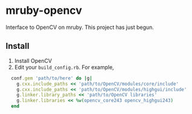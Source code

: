 mruby-opencv
=========

Interface to OpenCV on mruby.
This project has just begun.

Install
---------

1. Install OpenCV
2. Edit your `build_config.rb`. For example,

```ruby
  conf.gem 'path/to/here' do |g|
    g.cxx.include_paths << 'path/to/OpenCV/modules/core/include'
    g.cxx.include_paths << 'path/to/OpenCV/modules/highgui/include'
    g.linker.library_paths << 'path/to/OpenCV libraries'
    g.linker.libraries << %w(opencv_core243 opencv_highgui243)
  end
```


